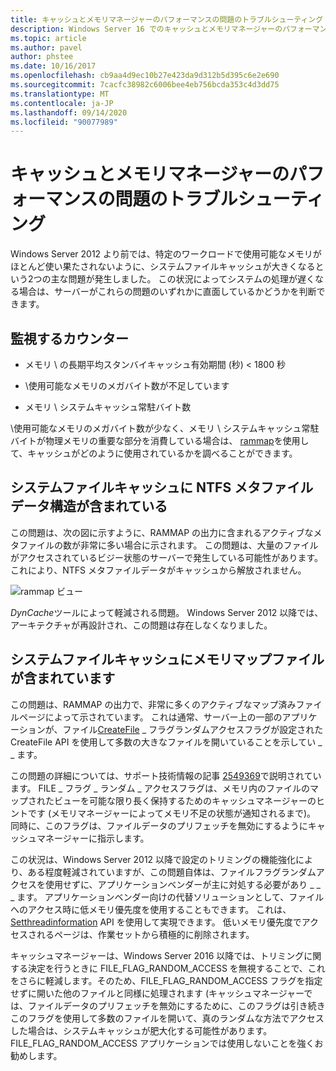 ```yaml
---
title: キャッシュとメモリマネージャーのパフォーマンスの問題のトラブルシューティング
description: Windows Server 16 でのキャッシュとメモリマネージャーのパフォーマンスに関する問題のトラブルシューティング
ms.topic: article
ms.author: pavel
author: phstee
ms.date: 10/16/2017
ms.openlocfilehash: cb9aa4d9ec10b27e423da9d312b5d395c6e2e690
ms.sourcegitcommit: 7cacfc38982c6006bee4eb756bcda353c4d3dd75
ms.translationtype: MT
ms.contentlocale: ja-JP
ms.lasthandoff: 09/14/2020
ms.locfileid: "90077989"
---
```

# <a name="troubleshoot-cache-and-memory-manager-performance-issues"></a>キャッシュとメモリマネージャーのパフォーマンスの問題のトラブルシューティング

Windows Server 2012 より前では、特定のワークロードで使用可能なメモリがほとんど使い果たされないように、システムファイルキャッシュが大きくなるという2つの主な問題が発生しました。 この状況によってシステムの処理が遅くなる場合は、サーバーがこれらの問題のいずれかに直面しているかどうかを判断できます。


## <a name="counters-to-monitor"></a>監視するカウンター

-   メモリ \\ の長期平均スタンバイキャッシュ有効期間 (秒) &lt; 1800 秒

-   \\使用可能なメモリのメガバイト数が不足しています

-   メモリ \\ システムキャッシュ常駐バイト数

\\使用可能なメモリのメガバイト数が少なく、メモリ \\ システムキャッシュ常駐バイトが物理メモリの重要な部分を消費している場合は、 [rammap](/sysinternals/downloads/rammap)を使用して、キャッシュがどのように使用されているかを調べることができます。

## <a name="system-file-cache-contains-ntfs-metafile-data-structures"></a>システムファイルキャッシュに NTFS メタファイルデータ構造が含まれている


この問題は、次の図に示すように、RAMMAP の出力に含まれるアクティブなメタファイルの数が非常に多い場合に示されます。 この問題は、大量のファイルがアクセスされているビジー状態のサーバーで発生している可能性があります。これにより、NTFS メタファイルデータがキャッシュから解放されません。

![rammap ビュー](../../media/perftune-guide-rammap.png)

*DynCache*ツールによって軽減される問題。 Windows Server 2012 以降では、アーキテクチャが再設計され、この問題は存在しなくなりました。

## <a name="system-file-cache-contains-memory-mapped-files"></a>システムファイルキャッシュにメモリマップファイルが含まれています


この問題は、RAMMAP の出力で、非常に多くのアクティブなマップ済みファイルページによって示されています。 これは通常、サーバー上の一部のアプリケーションが、ファイル[CreateFile](/windows/win32/api/fileapi/nf-fileapi-createfilea) \_ フラグランダムアクセスフラグが設定された CreateFile API を使用して多数の大きなファイルを開いていることを示してい \_ \_ ます。

この問題の詳細については、サポート技術情報の記事 [2549369](https://support.microsoft.com/default.aspx?scid=kb;en-US;2549369)で説明されています。 FILE \_ フラグ \_ ランダム \_ アクセスフラグは、メモリ内のファイルのマップされたビューを可能な限り長く保持するためのキャッシュマネージャーのヒントです (メモリマネージャーによってメモリ不足の状態が通知されるまで)。 同時に、このフラグは、ファイルデータのプリフェッチを無効にするようにキャッシュマネージャーに指示します。

この状況は、Windows Server 2012 以降で設定のトリミングの機能強化により、ある程度軽減されていますが、この問題自体は、ファイルフラグランダムアクセスを使用せずに、アプリケーションベンダーが主に対処する必要があり \_ \_ \_ ます。 アプリケーションベンダー向けの代替ソリューションとして、ファイルへのアクセス時に低メモリ優先度を使用することもできます。 これは、 [Setthreadinformation](/windows/win32/api/processthreadsapi/nf-processthreadsapi-setthreadinformation) API を使用して実現できます。 低いメモリ優先度でアクセスされるページは、作業セットから積極的に削除されます。

キャッシュマネージャーは、Windows Server 2016 以降では、トリミングに関する決定を行うときに FILE_FLAG_RANDOM_ACCESS を無視することで、これをさらに軽減します。そのため、FILE_FLAG_RANDOM_ACCESS フラグを指定せずに開いた他のファイルと同様に処理されます (キャッシュマネージャーでは、ファイルデータのプリフェッチを無効にするために、このフラグは引き続きこのフラグを使用して多数のファイルを開いて、真のランダムな方法でアクセスした場合は、システムキャッシュが肥大化する可能性があります。 FILE_FLAG_RANDOM_ACCESS アプリケーションでは使用しないことを強くお勧めします。